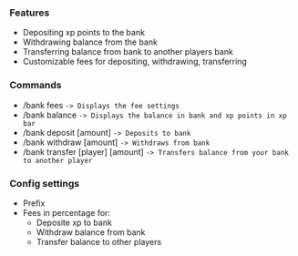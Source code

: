 ### Features
- Depositing xp points to the bank
- Withdrawing balance from the bank
- Transferring balance from bank to another players bank
- Customizable fees for depositing, withdrawing, transferring

### Commands
- /bank fees `-> Displays the fee settings`
- /bank balance `-> Displays the balance in bank and xp points in xp bar`
- /bank deposit [amount] `-> Deposits to bank`
- /bank withdraw [amount] `-> Withdraws from bank`
- /bank transfer [player] [amount] `-> Transfers balance from your bank to another player`

### Config settings
- Prefix
- Fees in percentage for:
  - Deposite xp to bank
  - Withdraw balance from bank
  - Transfer balance to other players
